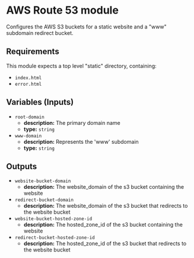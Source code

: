 # AWS Route 53 module
Configures the AWS S3 buckets for a static website and a "www" subdomain redirect bucket.

## Requirements
This module expects a top level "static" directory, containing:
- `index.html`
- `error.html`

## Variables (Inputs)
- `root-domain`
    - **description:** The primary domain name
    - **type:** `string`
- `www-domain`
    - **description:** Represents the 'www' subdomain
    - **type:** `string`

## Outputs
- `website-bucket-domain`
    - **description:** The website_domain of the s3 bucket containing the website
- `redirect-bucket-domain`
    - **description:** The website_domain of the s3 bucket that redirects to the website bucket
- `website-bucket-hosted-zone-id`
    - **description:** The hosted_zone_id of the s3 bucket containing the website
- `redirect-bucket-hosted-zone-id`
    - **description:** The hosted_zone_id of the s3 bucket that redirects to the website bucket
